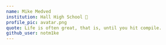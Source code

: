 ```yaml
---
name: Mike Medved
institution: Hall High School 🚩
profile_pic: avatar.png
quote: Life is often great, that is, until you hit compile.
github_user: notm1ke
---
```

